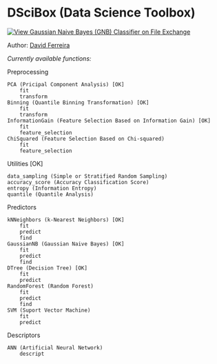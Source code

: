 # DSciBox (Data Science Toolbox)

[![View Gaussian Naive Bayes (GNB) Classifier on File Exchange](https://www.mathworks.com/matlabcentral/images/matlab-file-exchange.svg)](https://www.mathworks.com/matlabcentral/fileexchange/76355-gaussian-naive-bayes-gnb-classifier)

Author: [David Ferreira](http://lattes.cnpq.br/3863655668683045)

*Currently available functions:*

Preprocessing
        
    PCA (Pricipal Component Analysis) [OK]
        fit
        transform
    Binning (Quantile Binning Transformation) [OK]
        fit
        transform
    InformationGain (Feature Selection Based on Information Gain) [OK]
        fit
        feature_selection
    ChiSquared (Feature Selection Based on Chi-squared)
        fit
        feature_selection

Utilities [OK]

    data_sampling (Simple or Stratified Random Sampling)
    accuracy_score (Accuracy Classification Score)
    entropy (Information Entropy)
    quantile (Quantile Analysis)
        
Predictors

    kNNeighbors (k-Nearest Neighbors) [OK]
        fit
        predict
        find
    GaussianNB (Gaussian Naive Bayes) [OK]
        fit
        predict
        find
    DTree (Decision Tree) [OK]
        fit
        predict
    RandomForest (Random Forest)
        fit
        predict
        find
    SVM (Suport Vector Machine)
        fit
        predict

Descriptors

    ANN (Artificial Neural Network)
        descript
